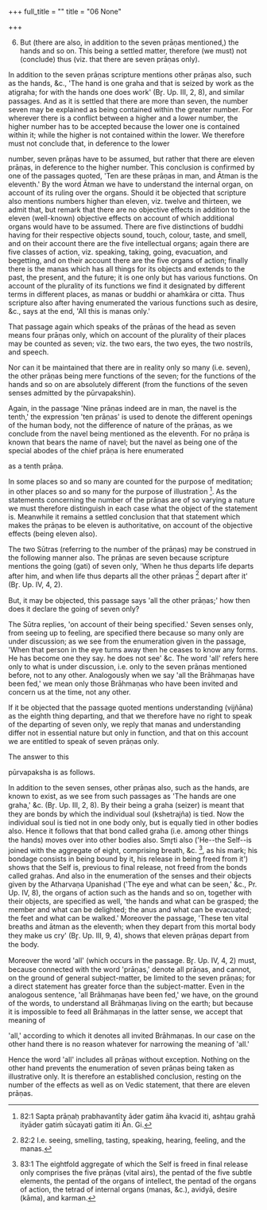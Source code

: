 +++
full_title = ""
title = "06 None"

+++


6. But (there are also, in addition to the seven prāṇas mentioned,) the hands and so on. This being a settled matter, therefore (we must) not (conclude) thus (viz. that there are seven prāṇas only).

In addition to the seven prāṇas scripture mentions other prāṇas also, such as the hands, &c., 'The hand is one graha and that is seized by work as the atigraha; for with the hands one does work' (Br̥. Up. III, 2, 8), and similar passages. And as it is settled that there are more than seven, the number seven may be explained as being contained within the greater number. For wherever there is a conflict between a higher and a lower number, the higher number has to be accepted because the lower one is contained within it; while the higher is not contained within the lower. We therefore must not conclude that, in deference to the lower

number, seven prāṇas have to be assumed, but rather that there are eleven prāṇas, in deference to the higher number. This conclusion is confirmed by one of the passages quoted, 'Ten are these prāṇas in man, and Ātman is the eleventh.' By the word Ātman we have to understand the internal organ, on account of its ruling over the organs. Should it be objected that scripture also mentions numbers higher than eleven, viz. twelve and thirteen, we admit that, but remark that there are no objective effects in addition to the eleven (well-known) objective effects on account of which additional organs would have to be assumed. There are five distinctions of buddhi having for their respective objects sound, touch, colour, taste, and smell, and on their account there are the five intellectual organs; again there are five classes of action, viz. speaking, taking, going, evacuation, and begetting, and on their account there are the five organs of action; finally there is the manas which has all things for its objects and extends to the past, the present, and the future; it is one only but has various functions. On account of the plurality of its functions we find it designated by different terms in different places, as manas or buddhi or ahaṁkāra or citta. Thus scripture also after having enumerated the various functions such as desire, &c., says at the end, 'All this is manas only.'

That passage again which speaks of the prāṇas of the head as seven means four prāṇas only, which on account of the plurality of their places may be counted as seven; viz. the two ears, the two eyes, the two nostrils, and speech.

Nor can it be maintained that there are in reality only so many (i.e. seven), the other prāṇas being mere functions of the seven; for the functions of the hands and so on are absolutely different (from the functions of the seven senses admitted by the pūrvapakshin).

Again, in the passage 'Nine prāṇas indeed are in man, the navel is the tenth,' the expression 'ten prāṇas' is used to denote the different openings of the human body, not the difference of nature of the prāṇas, as we conclude from the navel being mentioned as the eleventh. For no prāṇa is known that bears the name of navel; but the navel as being one of the special abodes of the chief prāṇa is here enumerated

as a tenth prāṇa.

In some places so and so many are counted for the purpose of meditation; in other places so and so many for the purpose of illustration [^fn_53]. As the statements concerning the number of the prāṇas are of so varying a nature we must therefore distinguish in each case what the object of the statement is. Meanwhile it remains a settled conclusion that that statement which makes the prāṇas to be eleven is authoritative, on account of the objective effects (being eleven also).

[^fn_53]: 82:1 Sapta prāṇaḥ prabhavantīty āder gatim āha kvacid iti, ashṭau grahā ityāder gatiṁ sūcayati gatim iti Ān. Gi.

The two Sūtras (referring to the number of the prāṇas) may be construed in the following manner also. The prāṇas are seven because scripture mentions the going (gati) of seven only, 'When he thus departs life departs after him, and when life thus departs all the other prāṇas [^fn_54] depart after it' (Br̥. Up. IV, 4, 2).

But, it may be objected, this passage says 'all the other prāṇas;' how then does it declare the going of seven only?

The Sūtra replies, 'on account of their being specified.' Seven senses only, from seeing up to feeling, are specified there because so many only are under discussion; as we see from the enumeration given in the passage, 'When that person in the eye turns away then he ceases to know any forms. He has become one they say. he does not see' &c. The word 'all' refers here only to what is under discussion, i.e. only to the seven prāṇas mentioned before, not to any other. Analogously when we say 'all the Brāhmaṇas have been fed,' we mean only those Brāhmaṇas who have been invited and concern us at the time, not any other.

If it be objected that the passage quoted mentions understanding (vijñāna) as the eighth thing departing, and that we therefore have no right to speak of the departing of seven only, we reply that manas and understanding differ not in essential nature but only in function, and that on this account we are entitled to speak of seven prāṇas only.

The answer to this

[^fn_54]: 82:2 I.e. seeing, smelling, tasting, speaking, hearing, feeling, and the manas.

pūrvapaksha is as follows.

In addition to the seven senses, other prāṇas also, such as the hands, are known to exist, as we see from such passages as 'The hands are one graha,' &c. (Br̥. Up. III, 2, 8). By their being a graha (seizer) is meant that they are bonds by which the individual soul (kshetrajña) is tied. Now the individual soul is tied not in one body only, but is equally tied in other bodies also. Hence it follows that that bond called graha (i.e. among other things the hands) moves over into other bodies also. Smr̥ti also ('He--the Self--is joined with the aggregate of eight, comprising breath, &c. [^fn_55], as his mark; his bondage consists in being bound by it, his release in being freed from it') shows that the Self is, previous to final release, not freed from the bonds called grahas. And also in the enumeration of the senses and their objects given by the Atharvaṇa Upanishad ('The eye and what can be seen,' &c., Pr. Up. IV, 8), the organs of action such as the hands and so on, together with their objects, are specified as well, 'the hands and what can be grasped; the member and what can be delighted; the anus and what can be evacuated; the feet and what can be walked.' Moreover the passage, 'These ten vital breaths and ātman as the eleventh; when they depart from this mortal body they make us cry' (Br̥. Up. III, 9, 4), shows that eleven prāṇas depart from the body.

Moreover the word 'all' (which occurs in the passage. Br̥. Up. IV, 4, 2) must, because connected with the word 'prāṇas,' denote all prāṇas, and cannot, on the ground of general subject-matter, be limited to the seven prāṇas; for a direct statement has greater force than the subject-matter. Even in the analogous sentence, 'all Brāhmaṇas have been fed,' we have, on the ground of the words, to understand all Brāhmaṇas living on the earth; but because it is impossible to feed all Brāhmaṇas in the latter sense, we accept that meaning of

[^fn_55]: 83:1 The eightfold aggregate of which the Self is freed in final release only comprises the five prāṇas (vital airs), the pentad of the five subtle elements, the pentad of the organs of intellect, the pentad of the organs of action, the tetrad of internal organs (manas, &c.), avidyā, desire (kāma), and karman.

 'all,' according to which it denotes all invited Brāhmaṇas. In our case on the other hand there is no reason whatever for narrowing the meaning of 'all.'

Hence the word 'all' includes all prāṇas without exception. Nothing on the other hand prevents the enumeration of seven prāṇas being taken as illustrative only. It is therefore an established conclusion, resting on the number of the effects as well as on Vedic statement, that there are eleven prāṇas.

